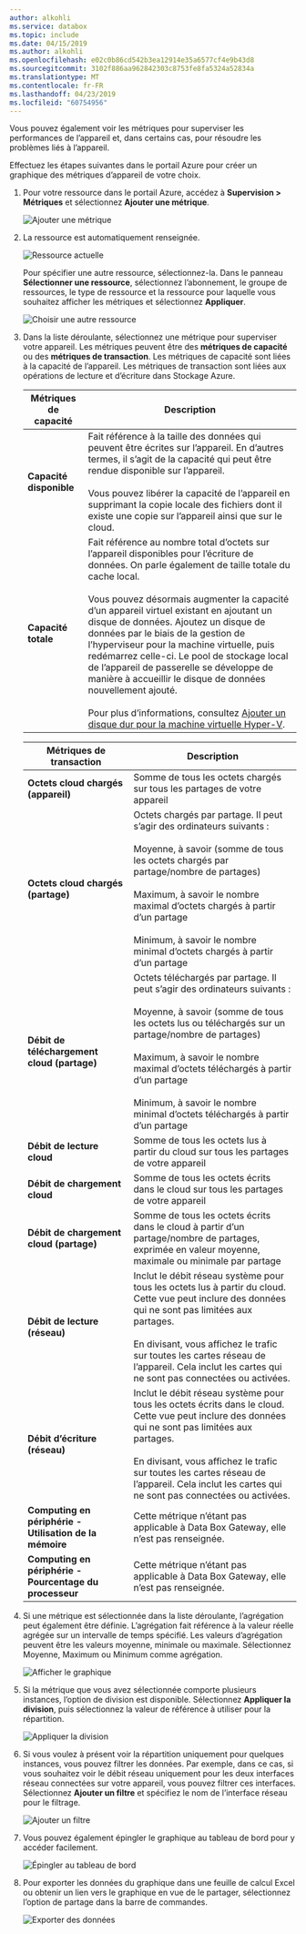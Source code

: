 ```yaml
---
author: alkohli
ms.service: databox
ms.topic: include
ms.date: 04/15/2019
ms.author: alkohli
ms.openlocfilehash: e02c0b86cd542b3ea12914e35a6577cf4e9b43d8
ms.sourcegitcommit: 3102f886aa962842303c8753fe8fa5324a52834a
ms.translationtype: MT
ms.contentlocale: fr-FR
ms.lasthandoff: 04/23/2019
ms.locfileid: "60754956"
---
```

Vous pouvez également voir les métriques pour superviser les performances de l’appareil et, dans certains cas, pour résoudre les problèmes liés à l’appareil.

Effectuez les étapes suivantes dans le portail Azure pour créer un graphique des métriques d’appareil de votre choix.

1. Pour votre ressource dans le portail Azure, accédez à **Supervision > Métriques** et sélectionnez **Ajouter une métrique**.

    ![Ajouter une métrique](media/data-box-edge-gateway-view-metrics/view-metrics-1.png)

2. La ressource est automatiquement renseignée.  

    ![Ressource actuelle](media/data-box-edge-gateway-view-metrics/view-metrics-2.png)

    Pour spécifier une autre ressource, sélectionnez-la. Dans le panneau **Sélectionner une ressource**, sélectionnez l’abonnement, le groupe de ressources, le type de ressource et la ressource pour laquelle vous souhaitez afficher les métriques et sélectionnez **Appliquer**.

    ![Choisir une autre ressource](media/data-box-edge-gateway-view-metrics/view-metrics-3.png)

3. Dans la liste déroulante, sélectionnez une métrique pour superviser votre appareil. Les métriques peuvent être des **métriques de capacité** ou des **métriques de transaction**. Les métriques de capacité sont liées à la capacité de l’appareil. Les métriques de transaction sont liées aux opérations de lecture et d’écriture dans Stockage Azure.

    |Métriques de capacité                     |Description  |
    |-------------------------------------|-------------|
    |**Capacité disponible**               | Fait référence à la taille des données qui peuvent être écrites sur l’appareil. En d’autres termes, il s’agit de la capacité qui peut être rendue disponible sur l’appareil. <br></br>Vous pouvez libérer la capacité de l’appareil en supprimant la copie locale des fichiers dont il existe une copie sur l’appareil ainsi que sur le cloud.        |
    |**Capacité totale**                   | Fait référence au nombre total d’octets sur l’appareil disponibles pour l’écriture de données. On parle également de taille totale du cache local. <br></br> Vous pouvez désormais augmenter la capacité d’un appareil virtuel existant en ajoutant un disque de données. Ajoutez un disque de données par le biais de la gestion de l’hyperviseur pour la machine virtuelle, puis redémarrez celle-ci. Le pool de stockage local de l’appareil de passerelle se développe de manière à accueillir le disque de données nouvellement ajouté. <br></br>Pour plus d’informations, consultez [Ajouter un disque dur pour la machine virtuelle Hyper-V](https://www.youtube.com/watch?v=EWdqUw9tTe4). |
    
    |Métriques de transaction              | Description         |
    |-------------------------------------|---------|
    |**Octets cloud chargés (appareil)**    | Somme de tous les octets chargés sur tous les partages de votre appareil        |
    |**Octets cloud chargés (partage)**     | Octets chargés par partage. Il peut s’agir des ordinateurs suivants : <br></br> Moyenne, à savoir (somme de tous les octets chargés par partage/nombre de partages)  <br></br>Maximum, à savoir le nombre maximal d’octets chargés à partir d’un partage <br></br>Minimum, à savoir le nombre minimal d’octets chargés à partir d’un partage      |
    |**Débit de téléchargement cloud (partage)**| Octets téléchargés par partage. Il peut s’agir des ordinateurs suivants : <br></br> Moyenne, à savoir (somme de tous les octets lus ou téléchargés sur un partage/nombre de partages) <br></br> Maximum, à savoir le nombre maximal d’octets téléchargés à partir d’un partage<br></br> Minimum, à savoir le nombre minimal d’octets téléchargés à partir d’un partage  |
    |**Débit de lecture cloud**            | Somme de tous les octets lus à partir du cloud sur tous les partages de votre appareil     |
    |**Débit de chargement cloud**          | Somme de tous les octets écrits dans le cloud sur tous les partages de votre appareil     |
    |**Débit de chargement cloud (partage)**  | Somme de tous les octets écrits dans le cloud à partir d’un partage/nombre de partages, exprimée en valeur moyenne, maximale ou minimale par partage      |
    |**Débit de lecture (réseau)**           | Inclut le débit réseau système pour tous les octets lus à partir du cloud. Cette vue peut inclure des données qui ne sont pas limitées aux partages. <br></br>En divisant, vous affichez le trafic sur toutes les cartes réseau de l’appareil. Cela inclut les cartes qui ne sont pas connectées ou activées.      |
    |**Débit d’écriture (réseau)**       | Inclut le débit réseau système pour tous les octets écrits dans le cloud. Cette vue peut inclure des données qui ne sont pas limitées aux partages. <br></br>En divisant, vous affichez le trafic sur toutes les cartes réseau de l’appareil. Cela inclut les cartes qui ne sont pas connectées ou activées.          |
    |**Computing en périphérie - Utilisation de la mémoire**      | Cette métrique n’étant pas applicable à Data Box Gateway, elle n’est pas renseignée.          |
    |**Computing en périphérie - Pourcentage du processeur**    | Cette métrique n’étant pas applicable à Data Box Gateway, elle n’est pas renseignée.         |

4. Si une métrique est sélectionnée dans la liste déroulante, l’agrégation peut également être définie. L’agrégation fait référence à la valeur réelle agrégée sur un intervalle de temps spécifié. Les valeurs d’agrégation peuvent être les valeurs moyenne, minimale ou maximale. Sélectionnez Moyenne, Maximum ou Minimum comme agrégation.

    ![Afficher le graphique](media/data-box-edge-gateway-view-metrics/view-metrics-4.png)

5. Si la métrique que vous avez sélectionnée comporte plusieurs instances, l’option de division est disponible. Sélectionnez **Appliquer la division**, puis sélectionnez la valeur de référence à utiliser pour la répartition.

    ![Appliquer la division](media/data-box-edge-gateway-view-metrics/view-metrics-5.png)

6. Si vous voulez à présent voir la répartition uniquement pour quelques instances, vous pouvez filtrer les données. Par exemple, dans ce cas, si vous souhaitez voir le débit réseau uniquement pour les deux interfaces réseau connectées sur votre appareil, vous pouvez filtrer ces interfaces. Sélectionnez **Ajouter un filtre** et spécifiez le nom de l’interface réseau pour le filtrage.

    ![Ajouter un filtre](media/data-box-edge-gateway-view-metrics/view-metrics-6.png)

7. Vous pouvez également épingler le graphique au tableau de bord pour y accéder facilement.

    ![Épingler au tableau de bord](media/data-box-edge-gateway-view-metrics/view-metrics-7.png)

8. Pour exporter les données du graphique dans une feuille de calcul Excel ou obtenir un lien vers le graphique en vue de le partager, sélectionnez l’option de partage dans la barre de commandes.

    ![Exporter des données](media/data-box-edge-gateway-view-metrics/view-metrics-8.png)